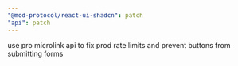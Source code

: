 ```yaml
---
"@mod-protocol/react-ui-shadcn": patch
"api": patch
---
```


use pro microlink api to fix prod rate limits and prevent buttons from submitting forms
